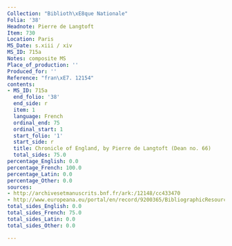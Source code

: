 ```yaml
---
Collection: "Biblioth\xE8que Nationale"
Folia: '38'
Headnote: Pierre de Langtoft
Item: 730
Location: Paris
MS_Date: s.xiii / xiv
MS_ID: 715a
Notes: composite MS
Place_of_production: ''
Produced_for: ''
Reference: "fran\xE7. 12154"
contents:
- MS_ID: 715a
  end_folio: '38'
  end_side: r
  item: 1
  language: French
  ordinal_end: 75
  ordinal_start: 1
  start_folio: '1'
  start_side: r
  title: Chronicle of England, by Pierre de Langtoft (Dean no. 66)
  total_sides: 75.0
percentage_English: 0.0
percentage_French: 100.0
percentage_Latin: 0.0
percentage_Other: 0.0
sources:
- http://archivesetmanuscrits.bnf.fr/ark:/12148/cc433470
- http://www.europeana.eu/portal/en/record/9200365/BibliographicResource_2000081551703.html
total_sides_English: 0.0
total_sides_French: 75.0
total_sides_Latin: 0.0
total_sides_Other: 0.0

---
```

